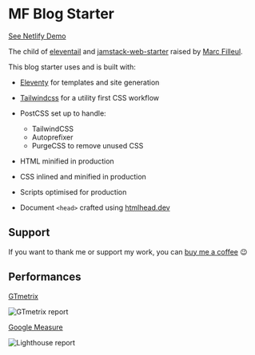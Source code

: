# MF Blog Starter

[See Netlify Demo](https://mf-blogstarter.netlify.app/)

The child of [eleventail](https://github.com/philhawksworth/eleventail) and [jamstack-web-starter](https://github.com/scottishstoater/jamstack-web-starter) raised by [Marc Filleul](https://www.artisanweb.dev/).

This blog starter uses and is built with:

- [Eleventy](https://11ty.dev) for templates and site generation
- [Tailwindcss](https://tailwindcss.com) for a utility first CSS workflow

- PostCSS set up to handle:

  - TailwindCSS
  - Autoprefixer
  - PurgeCSS to remove unused CSS

- HTML minified in production
- CSS inlined and minified in production
- Scripts optimised for production
- Document `<head>` crafted using [htmlhead.dev](https://htmlhead.dev)

## Support

If you want to thank me or support my work, you can [buy me a coffee](https://www.buymeacoffee.com/marcfilleul) 😉

## Performances

[GTmetrix](https://gtmetrix.com/)

![GTmetrix report](https://mf-blogstarter.netlify.app/assets/img/gtmetrix.png)

[Google Measure](https://web.dev/measure/)

![Lighthouse report](https://mf-blogstarter.netlify.app/assets/img/lighthouse.png)

